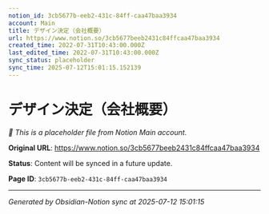 ```yaml
---
notion_id: 3cb5677b-eeb2-431c-84ff-caa47baa3934
account: Main
title: デザイン決定（会社概要）
url: https://www.notion.so/3cb5677beeb2431c84ffcaa47baa3934
created_time: 2022-07-31T10:43:00.000Z
last_edited_time: 2022-07-31T10:43:00.000Z
sync_status: placeholder
sync_time: 2025-07-12T15:01:15.152139
---
```


# デザイン決定（会社概要）

*🔄 This is a placeholder file from Notion Main account.*

**Original URL**: https://www.notion.so/3cb5677beeb2431c84ffcaa47baa3934

**Status**: Content will be synced in a future update.

**Page ID**: `3cb5677b-eeb2-431c-84ff-caa47baa3934`

---

*Generated by Obsidian-Notion sync at 2025-07-12 15:01:15*
